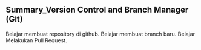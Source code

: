 ## Summary_Version Control and Branch Manager (Git)

Belajar membuat repository di github.
Belajar membuat branch baru.
Belajar Melakukan Pull Request.

